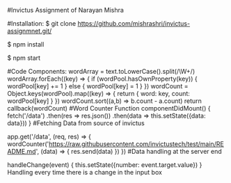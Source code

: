 #Invictus Assignment of Narayan Mishra

#Installation:
$ git clone https://github.com/mishrashri/invictus-assignmnet.git/

$ npm install

$ npm start



#Code Components:
wordArray = text.toLowerCase().split(/\W+/)
   wordArray.forEach((key) => {
        if (wordPool.hasOwnProperty(key)) {
            wordPool[key] += 1
        } else {
            wordPool[key] = 1
        }
    })
    wordCount = Object.keys(wordPool).map((key) => {
        return {
            word: key,
            count: wordPool[key]
            }
        })
        wordCount.sort((a,b) => b.count - a.count)
        return callback(wordCount)
#Word Counter Function
    componentDidMount() {
        fetch('/data')
            .then(res => res.json())
            .then(data => this.setState({data: data}))
    }
#Fetching Data from source of invictus

app.get('/data', (req, res) => {
    wordCounter('https://raw.githubusercontent.com/invictustech/test/main/README.md', (data) => {
        res.send(data)
    })
})
#Data handling at the server end

handleChange(event) {
        this.setState({number: event.target.value})
    }
Handling every time there is a change in the input box
